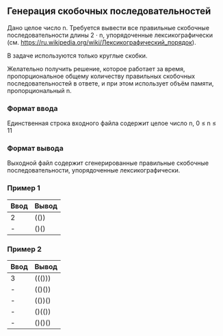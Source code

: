 ## Генерация скобочных последовательностей

Дано целое число n. Требуется вывести все правильные скобочные последовательности длины 2 ⋅ n, упорядоченные лексикографически (см. https://ru.wikipedia.org/wiki/Лексикографический_порядок).

В задаче используются только круглые скобки.

Желательно получить решение, которое работает за время, пропорциональное общему количеству правильных скобочных последовательностей в ответе, и при этом использует объём памяти, пропорциональный n.

### Формат ввода
Единственная строка входного файла содержит целое число n, 0 ≤ n ≤ 11

### Формат вывода
Выходной файл содержит сгенерированные правильные скобочные последовательности, упорядоченные лексикографически.

### Пример 1

Ввод | Вывод
--- | ---
2 | (())
 - | ()()
  
  

### Пример 2
Ввод | Вывод
--- | ---
3 | ((()))
-  | (()())
-  | (())()
-  | ()(())
-  | ()()()